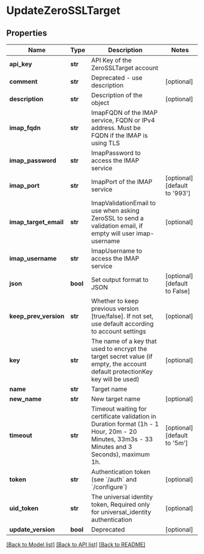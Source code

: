# UpdateZeroSSLTarget

## Properties
Name | Type | Description | Notes
------------ | ------------- | ------------- | -------------
**api_key** | **str** | API Key of the ZeroSSLTarget account | 
**comment** | **str** | Deprecated - use description | [optional] 
**description** | **str** | Description of the object | [optional] 
**imap_fqdn** | **str** | ImapFQDN of the IMAP service, FQDN or IPv4 address. Must be FQDN if the IMAP is using TLS | 
**imap_password** | **str** | ImapPassword to access the IMAP service | 
**imap_port** | **str** | ImapPort of the IMAP service | [optional] [default to '993']
**imap_target_email** | **str** | ImapValidationEmail to use when asking ZeroSSL to send a validation email, if empty will user imap-username | [optional] 
**imap_username** | **str** | ImapUsername to access the IMAP service | 
**json** | **bool** | Set output format to JSON | [optional] [default to False]
**keep_prev_version** | **str** | Whether to keep previous version [true/false]. If not set, use default according to account settings | [optional] 
**key** | **str** | The name of a key that used to encrypt the target secret value (if empty, the account default protectionKey key will be used) | [optional] 
**name** | **str** | Target name | 
**new_name** | **str** | New target name | [optional] 
**timeout** | **str** | Timeout waiting for certificate validation in Duration format (1h - 1 Hour, 20m - 20 Minutes, 33m3s - 33 Minutes and 3 Seconds), maximum 1h. | [optional] [default to '5m']
**token** | **str** | Authentication token (see &#x60;/auth&#x60; and &#x60;/configure&#x60;) | [optional] 
**uid_token** | **str** | The universal identity token, Required only for universal_identity authentication | [optional] 
**update_version** | **bool** | Deprecated | [optional] 

[[Back to Model list]](../README.md#documentation-for-models) [[Back to API list]](../README.md#documentation-for-api-endpoints) [[Back to README]](../README.md)


